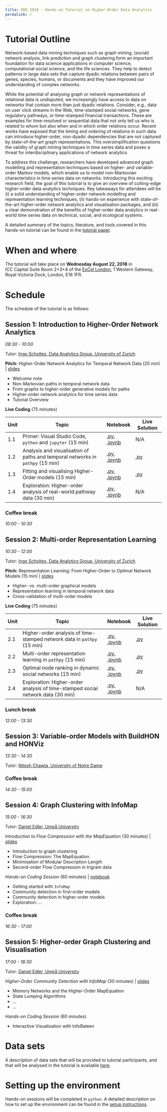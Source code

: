 ```yaml
---
title: KDD 2018 - Hands-on Tutorial on Higher-Order Data Analytics
permalink: /
---
```


# Tutorial Outline

Network-based data mining techniques such as graph mining, (social) network analysis, link prediction and graph clustering form an important foundation for data science applications in computer science, computational social science, and the life sciences. They help to detect patterns in large data sets that capture dyadic relations between pairs of genes, species, humans, or documents and they have improved our understanding of complex networks.

While the potential of analysing graph or network representations of relational data is undisputed, we increasingly have access to data on networks that contain more than just dyadic relations. Consider, e.g., data on user click streams in the Web, time-stamped social networks, gene regulatory pathways, or time-stamped financial transactions. These are examples for time-resolved or sequential data that not only tell us who is related to whom but also when and in which order relations occur. Recent works have exposed that the timing and ordering of relations in such data can introduce higher-order, non-dyadic dependencies that are not captured by state-of-the-art graph representations. This oversimplification questions the validity of graph mining techniques in time series data and poses a threat for interdisciplinary applications of network analytics.


To address this challenge, researchers have developed advanced graph modelling and representation techniques based on higher- and variable-order Markov models, which enable us to model non-Markovian characteristics in time series data on networks. Introducing this exciting research field, the goal of this tutorial is to give an overview of cutting-edge higher-order data analytics techniques. Key takeaways for attendees will be (i) a solid understanding of higher-order network modelling and representation learning techniques, (ii) hands-on experience with state-of-the-art higher-order network analytics and visualisation packages, and (iii) a clear demonstration of the benefits of higher-order data analytics in real-world time series data on technical, social, and ecological systems.

A detailed summary of the topics, literature, and tools covered in this hands-on tutorial can be found in the [tutorial paper](https://www.researchgate.net/publication/325168357_Beyond_Graph_Mining_Higher-Order_Data_Analytics_for_Temporal_Network_Data).

# When and where

The tutorial will take place on **Wednesday August 22, 2018** in ICC Capital Suite Room 2+3+4 of the [ExCel London](https://www.excel.london/organiser/venue-map), 1 Western Gateway, Royal Victoria Dock, London, E16 1FR.

# Schedule

The schedule of the tutorial is as follows:

## Session 1: Introduction to Higher-Order Network Analytics
*08:30 - 10:00*

Tutor: [Ingo Scholtes, Data Analytics Group, University of Zurich](http://ifi.uzh.ch/dag)

**Pitch:** Higher-Order Network Analytics for Temporal Network Data (20 min) | [slides](https://github.com/IngoScholtes/kdd2018-tutorial/blob/master/talks/)
- Welcome note
- Non-Markovian paths in temporal network data
- From graphs to higher-order generative models for paths
- Higher-order network analytics for time series data
- Tutorial Overview

**Live Coding** (75 minutes)  

Unit | Topic | Notebook | Live Solution
----|----|----|----
1.1 | Primer: Visual Studio Code, `python` and `jupyter` (15 min) | [.py](https://github.com/IngoScholtes/kdd2018-tutorial/blob/master/code/1_1_vscode_jupyter.py), [.ipynb](https://github.com/IngoScholtes/kdd2018-tutorial/blob/master/code/1_1_vscode_jupyter.ipynb) | N/A
1.2 | Analysis and visualisation of paths and temporal networks in `pathpy` (15 min) | [.py](https://github.com/IngoScholtes/kdd2018-tutorial/blob/master/code/1_2_pathpy.py), [.ipynb](https://github.com/IngoScholtes/kdd2018-tutorial/blob/master/code/1_2_pathpy.ipynb) | [.py](https://github.com/IngoScholtes/kdd2018-tutorial/blob/master/live_solutions/1_2_pathpy.py)  
1.3 | Fitting and visualising Higher-Order models (15 min) | [.py](https://github.com/IngoScholtes/kdd2018-tutorial/blob/master/code/1_3_higher_order.py),  [.ipynb](https://github.com/IngoScholtes/kdd2018-tutorial/blob/master/code/1_3_higher_order.py) | [.py](https://github.com/IngoScholtes/kdd2018-tutorial/blob/master/live_solutions/1_3_higher_order.py)
1.4 | Exploration: Higher-order analysis of real-world pathway data (30 min) | [.py](https://github.com/IngoScholtes/kdd2018-tutorial/blob/master/code/1_4_exploration.py), [.ipynb](https://github.com/IngoScholtes/kdd2018-tutorial/blob/master/code/1_4_exploration.ipynb) | N/A

### Coffee break
*10:00 - 10:30*

## Session 2: Multi-order Representation Learning
*10:30 - 12:00*

Tutor: [Ingo Scholtes, Data Analytics Group, University of Zurich](http://ifi.uzh.ch/dag)

**Pitch:** Representation Learning: From Higher-Order to Optimal Network Models (15 min) | [slides](https://github.com/IngoScholtes/kdd2018-tutorial/blob/master/talks/)
- Higher- vs. multi-order graphical models
- Representation learning in temporal network data
- Cross-validation of multi-order models

**Live Coding** (75 minutes)

Unit | Topic | Notebook | Live Solution
----|----|----|----
2.1 | Higher-order analysis of time-stamped network data in `pathpy` (15 min) | [.py](https://github.com/IngoScholtes/kdd2018-tutorial/blob/master/code/2_1_temporal_networks.py), [.ipynb](https://github.com/IngoScholtes/kdd2018-tutorial/blob/master/code/2_1_temporal_networks.ipynb) | [.py](https://github.com/IngoScholtes/kdd2018-tutorial/blob/master/live_solutions/2_1_temporal_networks.py)  
2.2 | Multi-order representation learning in `pathpy` (15 min) | [.py](https://github.com/IngoScholtes/kdd2018-tutorial/blob/master/code/2_2_multi_order.py), [.ipynb](https://github.com/IngoScholtes/kdd2018-tutorial/blob/master/code/2_2_multi_order.ipynb) | [.py](https://github.com/IngoScholtes/kdd2018-tutorial/blob/master/live_solutions/2_2_multi_order.py)  
2.3 | Optimal node ranking in dynamic social networks (15 min) | [.py](https://github.com/IngoScholtes/kdd2018-tutorial/blob/master/code/2_3_cross_validation.py), [.ipynb](https://github.com/IngoScholtes/kdd2018-tutorial/blob/master/code/2_3_cross_validation.ipynb) | [.py](https://github.com/IngoScholtes/kdd2018-tutorial/blob/master/live_solutions/2_3_cross_validation.py)
2.4 | Exploration: Higher-order analysis of time-stamped social network data (30 min) | [.py](https://),  [.ipynb](https://) | N/A

### Lunch break
*12:00 - 13:30*

## Session 3: Variable-order Models with BuildHON and HONViz
*13:30 - 14:30*

Tutor: [Nitesh Chawla, University of Notre Dame](https://www3.nd.edu/~nchawla/)

### Coffee break
*14:30 - 15:00*

## Session 4: Graph Clustering with InfoMap
*15:00 - 16:30*

Tutor: [Daniel Edler, Ume&aring; University](https://www.umu.se/en/staff/daniel-edler/)

*Introduction to Flow Compression with the MapEquation* (30 minutes) | [slides](http://...)
- Introduction to graph clustering
- Flow Compression: The MapEquation
- Minimisation of Modular Description Length
- Second-order Flow Compression in trigram data

*Hands-on Coding Session* (60 minutes) | [notebook](http://...)
- Getting started with `InfoMap`
- Community detection in first-order models
- Community detection in higher-order models
- Exploration: ... 

### Coffee break
*16:30 - 17:00*

## Session 5: Higher-order Graph Clustering and Visualisation
*17:00 - 18:30*

Tutor: [Daniel Edler, Ume&aring; University](https://www.umu.se/en/staff/daniel-edler/)

*Higher-Order Community Detection with InfoMap* (30 minutes) | [slides](http://...)
- Memory Networks and the Higher-Order MapEquation
- State Lumping Algorithms
- ... 
- ... 

*Hands-on Coding Session* (60 minutes)
- Interactive Visualisation with InfoBaleen

# Data sets

A description of data sets that will be provided to tutorial participants, and that will be analysed in the tutorial is available [here](https://github.com/IngoScholtes/kdd2018-tutorial/tree/master/data).

# Setting up the environment

Hands-on sessions will be completed in `python`. A detailed description on how to set up the environment can be found in the [setup instructions](/kdd2018-tutorial/setup).